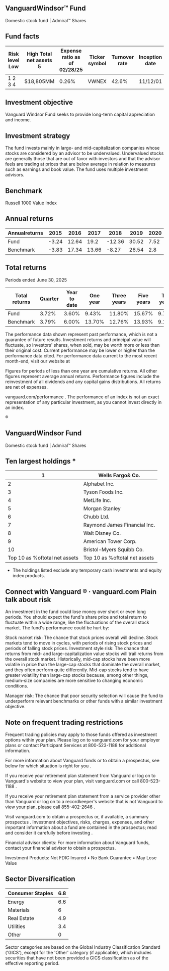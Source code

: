 ## VanguardWindsor™ Fund

Domestic stock fund | Admiral™ Shares

## Fund facts

| Risk level Low   | High Total net assets 5   | Expense ratio as of 02/28/25   | Ticker symbol   | Turnover rate   | Inception date   |   Fund number |
|------------------|---------------------------|--------------------------------|-----------------|-----------------|------------------|---------------|
| 1 2 3 4          | $18,805MM                 | 0.26%                          | VWNEX           | 42.6%           | 11/12/01         |          5022 |

## Investment objective

Vanguard Windsor Fund seeks to provide long-term capital appreciation and income.

## Investment strategy

The fund invests mainly in large- and mid-capitalization companies whose stocks are considered by an advisor to be undervalued. Undervalued stocks are generally those that are out of favor with investors and that the advisor feels are trading at prices that are below average in relation to measures such as earnings and book value. The fund uses multiple investment advisors.

## Benchmark

Russell 1000 Value Index

<!-- image -->

## Annual returns

<!-- image -->

| Annualreturns   |   2015 |   2016 |   2017 |   2018 |   2019 |   2020 |   2021 |   2022 |   2023 |   2024 |
|-----------------|--------|--------|--------|--------|--------|--------|--------|--------|--------|--------|
| Fund            |  -3.24 |  12.64 |  19.2  | -12.36 |  30.52 |   7.52 |  28.13 |  -2.96 |  15.03 |   9.97 |
| Benchmark       |  -3.83 |  17.34 |  13.66 |  -8.27 |  26.54 |   2.8  |  25.16 |  -7.54 |  11.46 |  14.37 |

## Total returns

Periods ended June 30, 2025

| Total returns   | Quarter   | Year to date   | One year   | Three years   | Five years   | Ten years   |
|-----------------|-----------|----------------|------------|---------------|--------------|-------------|
| Fund            | 3.72%     | 3.60%          | 9.43%      | 11.80%        | 15.67%       | 9.75%       |
| Benchmark       | 3.79%     | 6.00%          | 13.70%     | 12.76%        | 13.93%       | 9.19%       |

The performance data shown represent past performance, which is not a guarantee of future results. Investment returns and principal value will fluctuate, so investors' shares, when sold, may be worth more or less than their original cost. Current performance may be lower or higher than the performance data cited. For performance data current to the most recent month-end, visit our website at

Figures for periods of less than one year are cumulative returns. All other figures represent average annual returns. Performance figures include the reinvestment of all dividends and any capital gains distributions. All returns are net of expenses.

vanguard.com/performance  . The performance of an index is not an exact representation of any particular investment, as you cannot invest directly in an index.

®

<!-- image -->

## VanguardWindsor Fund

Domestic stock fund | Admiral™ Shares

## Ten largest holdings  *

| 1                             | Wells Fargo& Co.              |
|-------------------------------|-------------------------------|
| 2                             | Alphabet Inc.                 |
| 3                             | Tyson Foods Inc.              |
| 4                             | MetLife Inc.                  |
| 5                             | Morgan Stanley                |
| 6                             | Chubb Ltd.                    |
| 7                             | Raymond James Financial Inc.  |
| 8                             | Walt Disney Co.               |
| 9                             | American Tower Corp.          |
| 10                            | Bristol-Myers Squibb Co.      |
| Top 10 as %oftotal net assets | Top 10 as %oftotal net assets |

* The holdings listed exclude any temporary cash investments and equity index products.

## Connect with Vanguard   ® ·    vanguard.com Plain talk about risk

An investment in the fund could lose money over short or even long periods. You should expect the fund's share price and total return to fluctuate within a wide range, like the fluctuations of the overall stock market. The fund's performance could be hurt by:

Stock market risk: The chance that stock prices overall will decline. Stock markets tend to move in cycles, with periods of rising stock prices and periods of falling stock prices. Investment style risk: The chance that returns from mid- and large-capitalization value stocks will trail returns from the overall stock market. Historically, mid-cap stocks have been more volatile in price than the large-cap stocks that dominate the overall market, and they often perform quite differently. Mid-cap stocks tend to have greater volatility than large-cap stocks because, among other things, medium-size companies are more sensitive to changing economic conditions.

Manager risk: The chance that poor security selection will cause the fund to underperform relevant benchmarks or other funds with a similar investment objective.

## Note on frequent trading restrictions

Frequent trading policies may apply to those funds offered as investment options within your plan. Please log on to   vanguard.com for your employer plans or contact Participant Services at 800-523-1188 for additional information.

For more information about Vanguard funds or to obtain a prospectus, see below for which situation is right for you .

If you receive your retirement plan statement from Vanguard or log on to Vanguard's website to view your plan, visit vanguard.com or call 800-523-1188 .

If you receive your retirement plan statement from a service provider other than Vanguard or log on to a recordkeeper's website that is not Vanguard to view your plan, please call 855-402-2646 .

Visit vanguard.com to obtain a prospectus or, if available, a summary prospectus . Investment objectives, risks, charges, expenses, and other important information about a fund are contained in the prospectus; read and consider it carefully before investing .

Financial advisor clients: For more information about Vanguard funds, contact your financial advisor to obtain a prospectus.

Investment Products: Not FDIC Insured • No Bank Guarantee • May Lose Value

## Sector Diversification

<!-- image -->

| Consumer Staples   |   6.8 |
|--------------------|-------|
| Energy             |   6.6 |
| Materials          |   6   |
| Real Estate        |   4.9 |
| Utilities          |   3.4 |
| Other              |   0   |

<!-- image -->

<!-- image -->

<!-- image -->

<!-- image -->

<!-- image -->

<!-- image -->

Sector categories are based on the Global Industry Classification Standard ('GICS'), except for the 'Other' category (if applicable), which includes securities that have not been provided a GICS classification as of the effective reporting period.